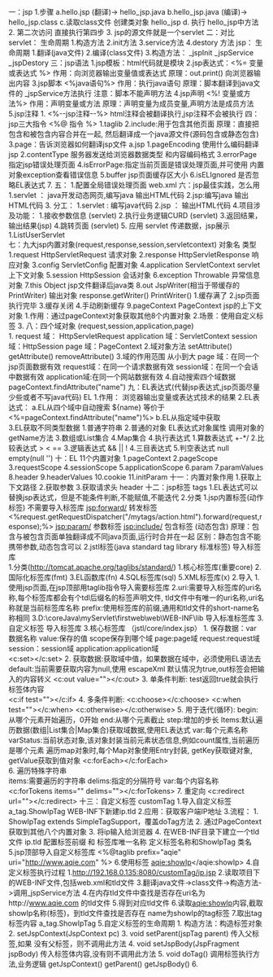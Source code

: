 一：jsp
    1.步骤
        a.hello.jsp (翻译)-> hello_jsp.java
        b.hello_jsp.java (编译)-> hello_jsp.class
        c.读取class文件 创建类对象 hello_jsp
        d. 执行 hello_jsp中方法
    2. 第二次访问 直接执行第四步
    3. jsp的源文件就是一个servlet
二：对比
    servlet：
        生命周期
            1.构造方法
            2.init方法
            3.service方法
            4.destory 方法
    jsp：
        生命周期
            1.翻译(java文件)
            2.编译(class文件)
            3.构造方法：
                _jspInit
                _jspService
                _jspDestory
三：jsp语法
    1.jsp模板：html代码就是模块
    2.jsp表达式：<%= 变量或表达式 %>
        作用：向浏览器输出变量值或表达式
        原理：out.print() 向浏览器输出内容
    3.jsp脚本    <%java语句%>
        作用：执行java语句
        原理：脚本翻译到java文件的 _jspService方法执行
        注意：脚本不能声明方法
    4.jsp声明     <%! 变量或方法%>
        作用：声明变量或方法
        原理：声明变量为成员变量,声明方法是成员方法
    5.jsp注释
        1. <%--jsp注释--%>
            html注释会被翻译执行,jsp注释不会被执行
四：jsp三大指令 <%@ 指令 %>
    1.taglib
    2.include:用于包含其他页面
        原理：直接把包含和被包含内容合并在一起,
        然后翻译成一个java源文件(源码包含或静态包含)
    3.page：告诉浏览器如何翻译jsp文件  a.jsp
        1.pageEncoding 使用什么编码翻译jsp
        2.contentType  服务器发送给浏览器数据类型
            和内容编码格式
        3.errorPage 指定jsp错误处理页面
        4.isErrorPage:指定当前页面是错误处理页面,并可使用
            内置对象exception查看错误信息
        5.buffer jsp页面缓存区大小
        6.isELIgnored 是否忽略EL表达式
        7.
五：
    1.配置全局错误处理页面 web.xml
六：jsp最佳实践，怎么用
    1.servlet ： java开发动态网页,编写java 输出HTML代码
    2.jsp:编写java 输出HTML代码
    3. 分工：
        1.servlet  :    编写java代码
        2.jsp      ：   输出HTML代码
    4.项目涉及功能：
        1.接收参数信息 (servlet)
        2.执行业务逻辑CURD (servlet)
        3.返回结果，输出结果(jsp)
        4.跳转页面 (servlet)
    5. 应用 servlet 传递数据，jsp展示
        1.ListUserServlet  
七：九大jsp内置对象(request,response,session,servletcontext)
        对象名     类型
    1.request   HttpServletRequest      请求对象
    2.response  HttpServletResponse     响应对象
    3.config    ServletConfig           配置对象
    4.application ServletContext        servlet上下文对象
    5.session    HttpSession            会话对象
    6.exception  Throwable              异常信息对象
    7.this       Object                 jsp文件翻译后java类
    8.out       JspWriter(相当于带缓存的 PrintWriter)   输出对象 response.getWriter()  PrintWriter()
        1.缓存满了  2.jsp页面执行完毕 3.缓存关闭 4.手动刷新缓存
    9.pageContext PageContext           jsp的上下文对象
        1.作用：通过pageContext对象获取其他8个内置对象
        2.场景：使用自定义标签
        3.
八：四个域对象 (request,session,application,page)   
     1. request 域： HttpServletRequest
        application 域：ServletContext
        session 域：HttpSession
        page 域：PageContext
     2.域对象方法
        setAttribute()
        getAttribute()
        removeAttribute()
     3.域的作用范围
        从小到大
        page 域：在同一个jsp页面数据有效
        request域：在同一个请求数据有效
        session域：在同一个会话中数据有效
        application域:在同一个网站数据有效
     4.自动搜索四个域数据
        pageContext.findAttribute("name")
 九：EL表达式(代替jsp表达式,jsp页面尽量少些或者不写java代码) EL
    1.作用：
        浏览器输出变量或表达式技术的结果
    2.EL表达式： 
        a.EL从四个域中自动搜索
            ${name} 等价于 <%=pageContext.findAttribute("name")%>
        b.EL从指定域中获取            
    3.EL获取不同类型数据
        1.普通字符串
        2.普通的对象
            EL表达式对象属性 调用对象的getName方法
        3.数组或List集合
        4.Map集合
    4.执行表达式
        1.算数表达式 +-*/
        2.比较表达式 > < == 
        3.逻辑表达式 && || !
        4.三目表达式
        5.判空表达式 null
            empty(null '')
 十：EL  11个内置对象
    1.pageContext
    2.pageScope
    3.requestScope
    4.sessionScope
    5.applicationScope
    6.param
    7.paramValues
    8.header
    9.headerValues
    10.cookie
    11.initParam
十一：内置对象作用
    1.获取上下文路径
    2.获取参数
    3.获取请求头 header
十二：jsp标签  tags
    1.EL表达式可以替换jsp表达式，但是不能条件判断,不能赋值,不能迭代
    2.分类
        1.jsp内置标签(动作标签) 不需要导入标签库
            <jsp:forward/> 转发标签
            <%request.getRequestDispatcher("/mytags/action.html").forward(request,response);%>
            <jsp:param/>   参数标签
            <jsp:include/>  包含标签  (动态包含)
            原理：包含与被包含页面单独翻译成不同java页面,运行时合并在一起
            区别：静态包含不能携带参数,动态包含可以
        2.jstl标签(java standard tag library 标准标签) 导入标签库  
            1.分类(http://tomcat.apache.org/taglibs/standard/)
                1.核心标签库(重要core)
                2.国际化标签库(fmt)
                3.EL函数库(fn)
                4.SQL标签库(sql)
                5.XML标签库(x)
            2.导入
                1.使用jsp页面,在jsp顶部用taglib指令导入需要标签库
                2.uri:需要导入标签库的uri名称,每个标签库都会有个tdl后缀名的标签声明文件,
                      tld文件中有唯一的uri名称,uri名称就是当前标签库名称
                  prefix:使用标签库的前缀,通用和tld文件的short-name名称相同
                3.D:\coreJava\myServlet\firstweb\web\WEB-INF\lib 导入标准标签库
        3.自定义标签 导入标签库
    3.核心标签库 （jstl/core/index.jsp）
        1.
        保存数据：var 数据名称   value:保存的值 
                scope保存到哪个域
                page:page域
                request:request域
                session：session域
                application:application域              
        <c:set></c:set>
        2.
        获取数据:获取域中值，如果数据在域中，必须使用EL语法去
        default:当前需要获取内容为null,使用
        escapeXml 默认情况为true,out标签会把输入的内容转义
        <c:out value=""></c:out>
        3.
        单条件判断: test返回true就会执行标签体内容       
        <c:if test=""></c:if>
        4.
        多条件判断:
        <c:choose></c:choose>
        <c:when test=""></c:when>
        <c:otherwise></c:otherwise>
        5.
        用于迭代(循环):
        begin:从哪个元素开始遍历，0开始
        end:从哪个元素截止 
        step:增加的步长
        Items:默认遍历数据(数组|List集合|Map集合)获取域数据,使用EL表达式
        var:每个元素名称
        varStatus:当前状态对象,该对象封装当前元素状态信息,例如count属性,当前遍历是哪个元素
        遍历map对象时,每个Map对象使用Entry封装,
        getKey获取键对象, getValue获取到值对象
        <c:forEach></c:forEach>   
        6. 遍历特殊字符串    
        items:需要遍历的字符串
        delims:指定的分隔符号
        var:每个内容名称
        <c:forTokens items="" delims=""></c:forTokens>
        7.
        重定向
        <c:redirect url=""></c:redirect>
十三：自定义标签 customTag
    1.导入自定义标签 a_tag.ShowIpTag
        WEB-INF下新建ip.tld
    2.应用：获取客户端IP地址
    3.流程：
        1. ShowIpTag extends SimpleTagSupport，覆盖doTag方法
        2. 通过PageContext获取到其他八个内置对象
        3. 将ip输入给浏览器
        4. 在WEB-INF目录下建立一个tld文件 ip.tld
            配置标签前缀 和 标签库唯一名称
            定义标签名称和ShowIpTag 类名
        5.jsp顶部导入自定义标签库
            <%@taglib prefix="aqie" uri="http://www.aqie.com" %>
        6.使用标签
            <aqie:showIp></aqie:showIp>
    4.自定义标签执行过程
        1.http://192.168.0.135:8080/customTag/ip.jsp
        2.读取项目下的WEB-INF文件,包括web.xml和tld文件
        3.翻译java文件->class文件->构造方法->调用_jspService方法
        4.在内存tld文件中查找是否存在uri名为http://www.aqie.com 的tld文件
        5.得到对应tld文件
        6.读取<aqie:showIp>内容,截取showIp名称(标签)，到tld文件查找是否存在
            name为showIp的tag标签
        7.取出tag标签内容 <tag-class>a_tag.ShowIpTag</tag-class>
    5.自定义标签的生命周期
        1. 构造方法：构造标签对象
        2. setJspContext(JspContext pc)
        3. void setParent(jspTag parent) 传入父标签,如果
            没有父标签，则不调用此方法
        4. void setJspBody(JspFragment jspBody)
            传入标签体内容,没有则不调用此方法
        5. void doTag()  调用标签执行方法,业务逻辑
            getJspContext() getParent() getJspBody()
        6.
        
